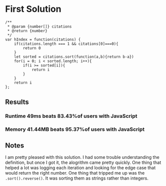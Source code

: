 # First Solution
```
/**
 * @param {number[]} citations
 * @return {number}
 */
var hIndex = function(citations) {
    if(citations.length === 1 && citations[0]===0){
        return 0
    }
    let sorted = citations.sort(function(a,b){return b-a})
    for(i = 0; i < sorted.length; i++){
        if(i >= sorted[i]){
            return i
        }
    }
    return i
};
```

## Results
### Runtime 49ms beats 83.43%of users with JavaScript
### Memory 41.44MB beats 95.37%of users with JavaScript


## Notes
I am pretty pleased with this solution. I had some trouble understanding the definition, but once I got it, the alogrithm came pretty quickly. One thing that helped a lot was logging each iteration and looking for the edge case that would return the right number. One thing that tripped me up was the `.sort().reverse()`. It was sorting them as strings rather than integers. 
